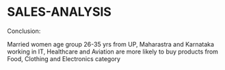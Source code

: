 # SALES-ANALYSIS
Conclusion:

Married women age group 26-35 yrs from UP, Maharastra and Karnataka working in IT, Healthcare and Aviation are more likely to buy products from Food, Clothing and Electronics category
